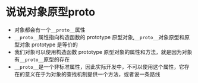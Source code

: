 # 说说对象原型**proto**

- 对象都会有一个`__proto__`属性
- `__proto__`属性指向构造函数的 prototype 原型对象,`__proto__`对象原型和原型对象 prototype 是等价的
- 我们对象可以使用构造函数 prototype 原型对象的属性和方法，就是因为对象有`__proto__`原型的存在
- `__proto__`是一个非标准属性，因此实际开发中，不可以使用这个属性，它存在的意义在于为对象的查找机制提供一个方法，或者说一条路线
